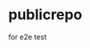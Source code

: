 # publicrepo
for e2e test


















































































































































































































































































































































































































































































































































































































































































































































































































































































































































































































































































































































































































































































































































































































































































































































































































































































































































































































































































































































































































































































































































































































































































































































































































































































































































































































































































































































































































































































































































































































































































































































































































































































































































































































































































































































































































































































































































































































































































































































































































